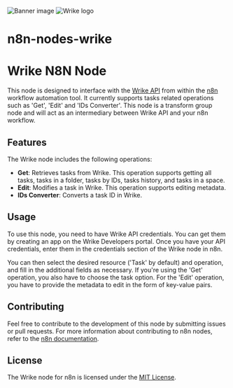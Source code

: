 ![Banner image](https://user-images.githubusercontent.com/10284570/173569848-c624317f-42b1-45a6-ab09-f0ea3c247648.png)
![Wrike logo](https://upload.wikimedia.org/wikipedia/commons/2/24/Wrike_logo.png)


# n8n-nodes-wrike

# Wrike N8N Node

This node is designed to interface with the [Wrike API](https://developers.wrike.com/api/v4/) from within the [n8n](https://n8n.io) workflow automation tool. It currently supports tasks related operations such as 'Get', 'Edit' and 'IDs Converter'. This node is a transform group node and will act as an intermediary between Wrike API and your n8n workflow.

## Features

The Wrike node includes the following operations:

- **Get**: Retrieves tasks from Wrike. This operation supports getting all tasks, tasks in a folder, tasks by IDs, tasks history, and tasks in a space.
- **Edit**: Modifies a task in Wrike. This operation supports editing metadata.
- **IDs Converter**: Converts a task ID in Wrike.

## Usage

To use this node, you need to have Wrike API credentials. You can get them by creating an app on the Wrike Developers portal. Once you have your API credentials, enter them in the credentials section of the Wrike node in n8n.

You can then select the desired resource ('Task' by default) and operation, and fill in the additional fields as necessary. If you're using the 'Get' operation, you also have to choose the task option. For the 'Edit' operation, you have to provide the metadata to edit in the form of key-value pairs.

## Contributing

Feel free to contribute to the development of this node by submitting issues or pull requests. For more information about contributing to n8n nodes, refer to the [n8n documentation](https://docs.n8n.io/nodes/creating-nodes/create-node.html).

## License

The Wrike node for n8n is licensed under the [MIT License](https://opensource.org/licenses/MIT).
